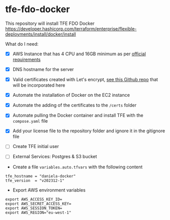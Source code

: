 # tfe-fdo-docker
This repository will install TFE FDO Docker https://developer.hashicorp.com/terraform/enterprise/flexible-deployments/install/docker/install



What do I need:

- [X] AWS Instance that has 4 CPU and 16GB minimum as per [official requirements](https://developer.hashicorp.com/terraform/enterprise/replicated/architecture/reference-architecture/aws#terraform-enterprise-server-ec2-via-auto-scaling-group)
- [X] DNS hostname for the server
- [X] Valid certificates created with Let's encrypt, [see this Github repo](https://github.com/dlavric/create-certificates) that will be incorporated here
- [X] Automate the installation of Docker on the EC2 instance
- [X] Automate the adding of the certificates to the `/certs` folder
- [X] Automate pulling the Docker container and install TFE with the `compose.yaml` file
- [X] Add your license file to the repository folder and ignore it in the gitignore file 
- [ ] Create TFE initial user
- [ ] External Services: Postgres & S3 bucket 


- Create a file `variables.auto.tfvars` with the following content
```hcl
tfe_hostname = "daniela-docker"
tfe_version  = "v202312-1"
```

- Export AWS environment variables

```shell
export AWS_ACCESS_KEY_ID=
export AWS_SECRET_ACCESS_KEY=
export AWS_SESSION_TOKEN=
export AWS_REGION="eu-west-1" 
```